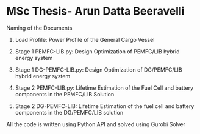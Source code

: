 # MSc Thesis- Arun Datta Beeravelli

Naming of the Documents
1. Load Profile: Power Profile of the General Cargo Vessel
   
2. Stage 1 PEMFC-LIB.py: Design Optimization of PEMFC/LIB hybrid energy system
   
3. Stage 1 DG-PEMFC-LIB.py: Design Optimization of DG/PEMFC/LIB hybrid energy system

4. Stage 2 PEMFC-LIB.py: Lifetime Estimation of the Fuel Cell and battery components in the PEMFC/LIB Solution

5. Stage 2 DG-PEMFC-LIB: Lifetime Estimation of the fuel cell and battery components in the DG/PEMFC/LIB solution

All the code is written using Python API and solved using Gurobi Solver


